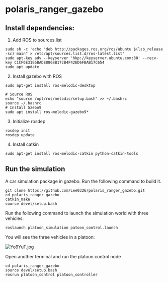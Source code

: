 # polaris_ranger_gazebo
## Install dependencies:

1. Add ROS to sources.list

```
sudo sh -c 'echo "deb http://packages.ros.org/ros/ubuntu $(lsb_release -sc) main" > /etc/apt/sources.list.d/ros-latest.list'
sudo apt-key adv --keyserver 'hkp://keyserver.ubuntu.com:80' --recv-key C1CF6E31E6BADE8868B172B4F42ED6FBAB17C654
sudo apt update
```

2. Install gazebo with ROS

```
sudo apt-get install ros-melodic-desktop

# Source ROS
echo "source /opt/ros/melodic/setup.bash" >> ~/.bashrc
source ~/.bashrc
# Install Gzebo9
sudo apt install ros-melodic-gazebo9*
```

3. Initialize rosdep

```
rosdep init
rosdep update
```

4. Install catkin

```
sudo apt-get install ros-melodic-catkin python-catkin-tools
```

## Run the simulation

A car simulation package in gazebo. Run the following command to build it.

```
git clone https://github.com/Lee0326/polaris_ranger_gazebo.git
cd polaris_ranger_gazebo
catkin_make
source devel/setup.bash
```

Run the following command to launch the simulation world with three vehicles:

```
roslaunch platoon_simulation patoon_control.launch
```

You will see the three vehicles in a platoon:

![Yo9YuT.jpg](https://s1.ax1x.com/2020/05/20/Yo9YuT.jpg)

Open another terminal and run the platoon control node

```
cd polaris_ranger_gazebo
source devel/setup.bash
rosrun platoon_control platoon_controller
```

